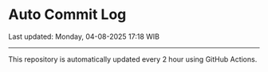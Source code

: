 # Auto Commit Log

Last updated: Monday, 04-08-2025 17:18 WIB

---

This repository is automatically updated every 2 hour using GitHub Actions.
